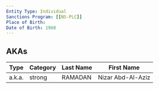 ```yaml
---
Entity Type: Individual
Sanctions Program: [[NS-PLC]]
Place of Birth: 
Date of Birth: 1960
---
```



## AKAs
| Type | Category | Last Name | First Name |
|------|----------|-----------|------------|
| a.k.a. | strong | RAMADAN | Nizar Abd-Al-Aziz |

